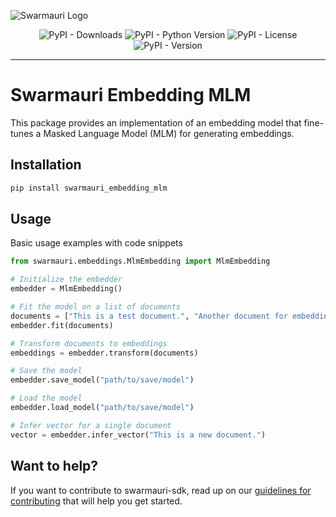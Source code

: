 ![Swarmauri Logo](https://res.cloudinary.com/dbjmpekvl/image/upload/v1730099724/Swarmauri-logo-lockup-2048x757_hww01w.png)

<div align="center">

![PyPI - Downloads](https://img.shields.io/pypi/dm/swarmauri-embedding-mlm)
![PyPI - Python Version](https://img.shields.io/pypi/pyversions/swarmauri-embedding-mlm)
![PyPI - License](https://img.shields.io/pypi/l/swarmauri-embedding-mlm)
![PyPI - Version](https://img.shields.io/pypi/v/swarmauri-embedding-mlm?label=swarmauri-embedding-mlm&color=green)

</div>

---

# Swarmauri Embedding MLM

This package provides an implementation of an embedding model that fine-tunes a Masked Language Model (MLM) for generating embeddings.

## Installation

```bash
pip install swarmauri_embedding_mlm
```

## Usage
Basic usage examples with code snippets
```python
from swarmauri.embeddings.MlmEmbedding import MlmEmbedding

# Initialize the embedder
embedder = MlmEmbedding()

# Fit the model on a list of documents
documents = ["This is a test document.", "Another document for embedding."]
embedder.fit(documents)

# Transform documents to embeddings
embeddings = embedder.transform(documents)

# Save the model
embedder.save_model("path/to/save/model")

# Load the model
embedder.load_model("path/to/save/model")

# Infer vector for a single document
vector = embedder.infer_vector("This is a new document.")
```

## Want to help?

If you want to contribute to swarmauri-sdk, read up on our [guidelines for contributing](https://github.com/swarmauri/swarmauri-sdk/blob/master/contributing.md) that will help you get started.

